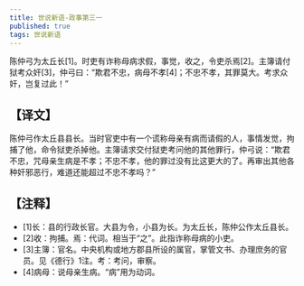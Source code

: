```yaml
---
title: 世说新语-政事第三一
published: true
tags: 世说新语
---
```


陈仲弓为太丘长[1]。时吏有诈称母病求假，事觉，收之，令吏杀焉[2]。主簿请付狱考众奸[3]，仲弓曰：“欺君不忠，病母不孝[4]；不忠不孝，其罪莫大。考求众奸，岂复过此！”

## 【译文】

陈仲弓作太丘县县长。当时官吏中有一个谎称母亲有病而请假的人，事情发觉，拘捕了他，命令狱吏杀掉他。主簿请求交付狱吏考问他的其他罪行，仲弓说：“欺君不忠，咒母亲生病是不孝；不忠不孝，他的罪过没有比这更大的了。再审出其他各种奸邪恶行，难道还能超过不忠不孝吗？”

## 【注释】

- [1]长：县的行政长官。大县为令，小县为长。为太丘长，陈仲公作太丘县长。
- [2]收：拘捕。焉：代词。相当于“之”。此指诈称母病的小吏。
- [3]主簿：官名。中央机构或地方郡县所设的属官，掌管文书、办理庶务的官员。见《德行》1注。考：考问，审察。
- [4]病母：说母亲生病。“病”用为动词。
